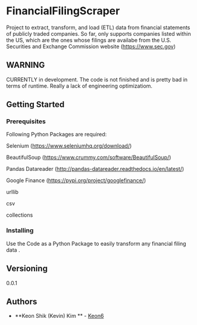 # FinancialFilingScraper
Project to extract, transform, and load (ETL) data from financial statements of publicly traded companies. So far, only supports companies listed within the US, which are the ones whose filings are availabe from the U.S. Securities and Exchange Commission website (https://www.sec.gov)

## WARNING
CURRENTLY in development. The code is not finished and is pretty bad in terms of runtime. Really a lack of engineering optimizatiom.

## Getting Started
### Prerequisites
Following Python Packages are required:

Selenium (https://www.seleniumhq.org/download/)

BeautifulSoup (https://www.crummy.com/software/BeautifulSoup/)

Pandas Datareader (http://pandas-datareader.readthedocs.io/en/latest/)

Google Finance (https://pypi.org/project/googlefinance/)

urllib

csv

collections


### Installing

Use the Code as a Python Package to easily transform any financial filing data .



## Versioning

0.0.1

## Authors

* **Keon Shik (Kevin) Kim ** - [Keon6](https://github.com/Keon6)

